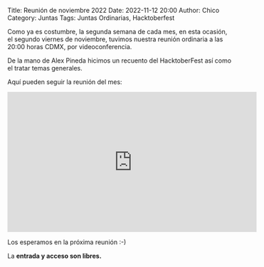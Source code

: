 Title: Reunión de noviembre 2022
Date: 2022-11-12 20:00
Author: Chico
Category: Juntas
Tags: Juntas Ordinarias, Hacktoberfest

Como ya es costumbre, la segunda semana de cada mes, en esta ocasión, el segundo viernes de noviembre, tuvimos nuestra reunión ordinaria a las 20:00 horas CDMX, por videoconferencia.

De la mano de Alex Pineda hicimos un recuento del HacktoberFest así como el tratar temas generales.

Aquí pueden seguir la reunión del mes:

<iframe width="560" height="315" src="https://www.youtube.com/embed/sKuI3kT4Onk" title="YouTube video player" frameborder="0" allow="accelerometer; autoplay; clipboard-write; encrypted-media; gyroscope; picture-in-picture" allowfullscreen></iframe>

Los esperamos en la próxima reunión :-)

La __entrada y acceso son libres.__

